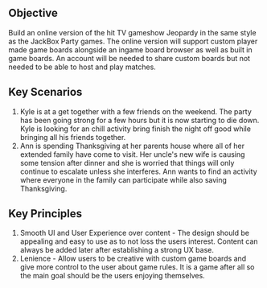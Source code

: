 ## Objective

Build an online version of the hit TV gameshow Jeopardy in the same style as the JackBox Party games. The online version will support custom player made game boards alongside an ingame board browser as well as built in game boards. An account will be needed to share custom boards but not needed to be able to host and play matches. 

## Key Scenarios

1.  Kyle is at a get together with a few friends on the weekend. The party has been going strong for a few hours but it is now starting to die down. Kyle is looking for an chill activity bring finish the night off good while bringing all his friends together. 
2.  Ann is spending Thanksgiving at her parents house where all of her extended family have come to visit. Her uncle's new wife is causing some tension after dinner and she is worried that things will only continue to escalate unless she interferes. Ann wants to find an activity where everyone in the family can participate while also saving Thanksgiving.

## Key Principles

1. Smooth UI and User Experience over content - The design should be appealing and easy to use as to not loss the users interest. Content can always be added later after establishing a strong UX base.
2. Lenience - Allow users to be creative with custom game boards and give more control to the user about game rules. It is a game after all so the main goal should be the users enjoying themselves.
